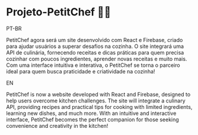 # Projeto-PetitChef 👨‍🍳

PT-BR

PetitChef agora será um site desenvolvido com React e Firebase, criado para ajudar usuários a superar desafios na cozinha. O site integrará uma API de culinária, fornecendo receitas e dicas práticas para quem precisa cozinhar com poucos ingredientes, aprender novas receitas e muito mais. Com uma interface intuitiva e interativa, o PetitChef se torna o parceiro ideal para quem busca praticidade e criatividade na cozinha!

EN

PetitChef is now a website developed with React and Firebase, designed to help users overcome kitchen challenges. The site will integrate a culinary API, providing recipes and practical tips for cooking with limited ingredients, learning new dishes, and much more. With an intuitive and interactive interface, PetitChef becomes the perfect companion for those seeking convenience and creativity in the kitchen!


